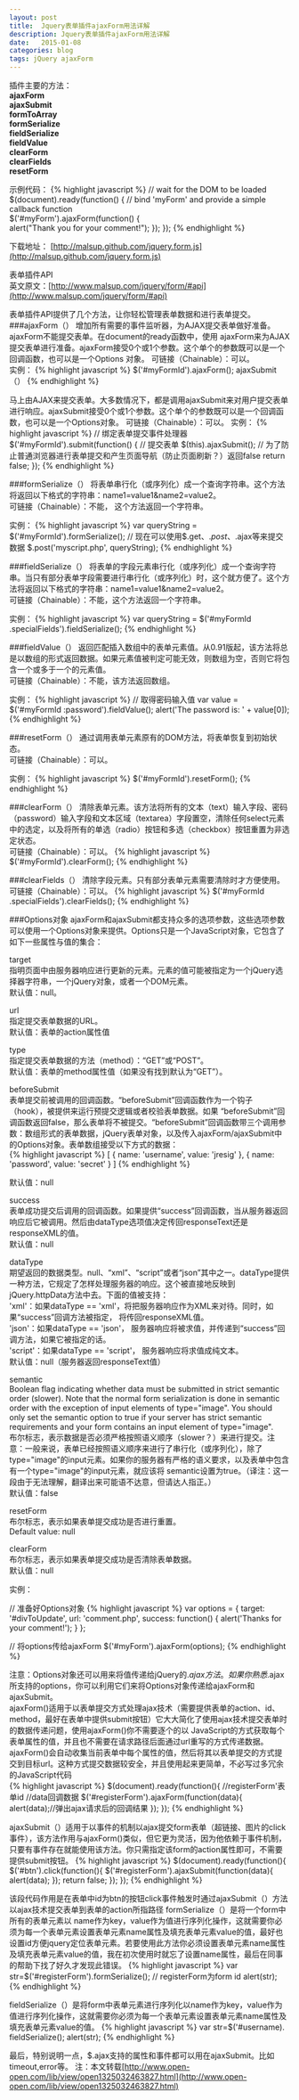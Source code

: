 ```yaml
---
layout: post
title:  Jquery表单插件ajaxForm用法详解
description: Jquery表单插件ajaxForm用法详解
date:   2015-01-08
categories: blog
tags: jQuery ajaxForm
---
```

插件主要的方法：  
**ajaxForm**  
**ajaxSubmit**  
**formToArray**  
**formSerialize**  
**fieldSerialize**  
**fieldValue**  
**clearForm**  
**clearFields**  
**resetForm**  

示例代码：
{% highlight javascript %}
// wait for the DOM to be loaded
$(document).ready(function() { 
   // bind 'myForm' and provide a simple callback function  
   $('#myForm').ajaxForm(function() {  
       alert("Thank you for your comment!"); 
    });
});
{% endhighlight %}

下载地址： [http://malsup.github.com/jquery.form.js](http://malsup.github.com/jquery.form.js)

表单插件API  
英文原文：[http://www.malsup.com/jquery/form/#api](http://www.malsup.com/jquery/form/#api)  

表单插件API提供了几个方法，让你轻松管理表单数据和进行表单提交。  
###ajaxForm（）
增加所有需要的事件监听器，为AJAX提交表单做好准备。ajaxForm不能提交表单。在document的ready函数中，使用 ajaxForm来为AJAX提交表单进行准备。ajaxForm接受0个或1个参数。这个单个的参数既可以是一个回调函数，也可以是一个Options 对象。
可链接（Chainable）：可以。  
实例：
{% highlight javascript %}
$('#myFormId').ajaxForm();
ajaxSubmit（）
{% endhighlight %}

马上由AJAX来提交表单。大多数情况下，都是调用ajaxSubmit来对用户提交表单进行响应。ajaxSubmit接受0个或1个参数。这个单个的参数既可以是一个回调函数，也可以是一个Options对象。
可链接（Chainable）：可以。
实例：
{% highlight javascript %}
// 绑定表单提交事件处理器
$('#myFormId').submit(function() {
    // 提交表单
    $(this).ajaxSubmit();
    // 为了防止普通浏览器进行表单提交和产生页面导航（防止页面刷新？）返回false
    return false;
   });
{% endhighlight %}
 
###formSerialize（）
将表单串行化（或序列化）成一个查询字符串。这个方法将返回以下格式的字符串：name1=value1&name2=value2。  
可链接（Chainable）：不能， 这个方法返回一个字符串。 

实例：
{% highlight javascript %}
var queryString = $('#myFormId').formSerialize();
// 现在可以使用$.get、$.post、$.ajax等来提交数据
$.post('myscript.php', queryString);
{% endhighlight %}

###fieldSerialize（）
将表单的字段元素串行化（或序列化）成一个查询字符串。当只有部分表单字段需要进行串行化（或序列化）时，这个就方便了。这个方法将返回以下格式的字符串：name1=value1&name2=value2。  
可链接（Chainable）：不能，这个方法返回一个字符串。

实例：
{% highlight javascript %}
var queryString = $('#myFormId .specialFields').fieldSerialize();
{% endhighlight %}

###fieldValue（）
返回匹配插入数组中的表单元素值。从0.91版起，该方法将总是以数组的形式返回数据。如果元素值被判定可能无效，则数组为空，否则它将包含一个或多于一个的元素值。  
可链接（Chainable）：不能，该方法返回数组。

实例：
{% highlight javascript %}
// 取得密码输入值
var value = $('#myFormId :password').fieldValue(); 
alert('The password is: ' + value[0]); 
{% endhighlight %}

###resetForm（）
通过调用表单元素原有的DOM方法，将表单恢复到初始状态。  
可链接（Chainable）：可以。

实例：
{% highlight javascript %}
$('#myFormId').resetForm();
{% endhighlight %}

###clearForm（）
清除表单元素。该方法将所有的文本（text）输入字段、密码（password）输入字段和文本区域（textarea）字段置空，清除任何select元素中的选定，以及将所有的单选（radio）按钮和多选（checkbox）按钮重置为非选定状态。  
可链接（Chainable）：可以。
{% highlight javascript %}
$('#myFormId').clearForm();
{% endhighlight %}

###clearFields（）
清除字段元素。只有部分表单元素需要清除时才方便使用。  
可链接（Chainable）：可以。
{% highlight javascript %}
$('#myFormId .specialFields').clearFields();
{% endhighlight %}

###Options对象
ajaxForm和ajaxSubmit都支持众多的选项参数，这些选项参数可以使用一个Options对象来提供。Options只是一个JavaScript对象，它包含了如下一些属性与值的集合：

target  
指明页面中由服务器响应进行更新的元素。元素的值可能被指定为一个jQuery选择器字符串，一个jQuery对象，或者一个DOM元素。  
默认值：null。

url  
指定提交表单数据的URL。  
默认值：表单的action属性值

type  
指定提交表单数据的方法（method）：“GET”或“POST”。  
默认值：表单的method属性值（如果没有找到默认为“GET”）。

beforeSubmit  
表单提交前被调用的回调函数。“beforeSubmit”回调函数作为一个钩子（hook），被提供来运行预提交逻辑或者校验表单数据。如果 “beforeSubmit”回调函数返回false，那么表单将不被提交。“beforeSubmit”回调函数带三个调用参数：数组形式的表单数据，jQuery表单对象，以及传入ajaxForm/ajaxSubmit中的Options对象。表单数组接受以下方式的数据：  
{% highlight javascript %}
[ { name: 'username', value: 'jresig' }, { name: 'password', value: 'secret' } ]
{% endhighlight %}

默认值：null

success  
表单成功提交后调用的回调函数。如果提供“success”回调函数，当从服务器返回响应后它被调用。然后由dataType选项值决定传回responseText还是responseXML的值。  
默认值：null

dataType  
期望返回的数据类型。null、“xml”、“script”或者“json”其中之一。dataType提供一种方法，它规定了怎样处理服务器的响应。这个被直接地反映到jQuery.httpData方法中去。下面的值被支持：  
'xml'：如果dataType == 'xml'，将把服务器响应作为XML来对待。同时，如果“success”回调方法被指定， 将传回responseXML值。    
'json'：如果dataType == 'json'， 服务器响应将被求值，并传递到“success”回调方法，如果它被指定的话。    
'script'：如果dataType == 'script'， 服务器响应将求值成纯文本。   
默认值：null（服务器返回responseText值）  

semantic  
Boolean flag indicating whether data must be submitted in strict semantic order (slower). Note that the normal form serialization is done in semantic order with the exception of input elements of type="image". You should only set the semantic option to true if your server has strict semantic requirements and your form contains an input element of type="image".  
布尔标志，表示数据是否必须严格按照语义顺序（slower？）来进行提交。注意：一般来说，表单已经按照语义顺序来进行了串行化（或序列化），除了 type="image"的input元素。如果你的服务器有严格的语义要求，以及表单中包含有一个type="image"的input元素，就应该将 semantic设置为true。（译注：这一段由于无法理解，翻译出来可能语不达意，但请达人指正。）  
默认值：false  

resetForm  
布尔标志，表示如果表单提交成功是否进行重置。  
Default value: null

clearForm  
布尔标志，表示如果表单提交成功是否清除表单数据。  
默认值：null

实例：

// 准备好Options对象
{% highlight javascript %}
var options = {
    target:     '#divToUpdate',
    url:        'comment.php',
    success: function() {
      alert('Thanks for your comment!');
    } };
 
   // 将options传给ajaxForm
$('#myForm').ajaxForm(options);
{% endhighlight %}

注意：Options对象还可以用来将值传递给jQuery的$.ajax方法。如果你熟悉$.ajax所支持的options，你可以利用它们来将Options对象传递给ajaxForm和ajaxSubmit。  
ajaxForm()适用于以表单提交方式处理ajax技术（需要提供表单的action、id、 method，最好在表单中提供submit按钮）它大大简化了使用ajax技术提交表单时的数据传递问题，使用ajaxForm()你不需要逐个的以 JavaScript的方式获取每个表单属性的值，并且也不需要在请求路径后面通过url重写的方式传递数据。ajaxForm()会自动收集当前表单中每个属性的值，然后将其以表单提交的方式提交到目标url。这种方式提交数据较安全，并且使用起来更简单，不必写过多冗余的JavaScript代码  
{% highlight javascript %}
$(document).ready(function(){
     //registerForm'表单id
     //data回调数据
    $('#registerForm').ajaxForm(function(data){
        alert(data);//弹出ajax请求后的回调结果
    });
});
{% endhighlight %}

ajaxSubmit（）适用于以事件的机制以ajax提交form表单（超链接、图片的click事件），该方法作用与ajaxForm()类似，但它更为灵活，因为他依赖于事件机制，只要有事件存在就能使用该方法。你只需指定该form的action属性即可，不需要提供submit按钮。
{% highlight javascript %}
$(document).ready(function(){
    $('#btn').click(function(){
            $('#registerForm').ajaxSubmit(function(data){
                alert(data);
            });
            return false;
    });
});
{% endhighlight %}

该段代码作用是在表单中id为btn的按钮click事件触发时通过ajaxSubmit（）方法以ajax技术提交表单到表单的action所指路径
formSerialize（）是将一个form中所有的表单元素以 name作为key，value作为值进行序列化操作，这就需要你必须为每一个表单元素设置表单元素name属性及填充表单元素value的值，最好也设置id方便jquery定位表单元素。若要使用此方法你必须设置表单元素name属性及填充表单元素value的值，我在初次使用时就忘了设置name属性，最后在同事的帮助下找了好久才发现此错误。
{% highlight javascript %}
var str=$('#registerForm').formSerialize(); // registerForm为form id
alert(str);
{% endhighlight %}

fieldSerialize（）是将form中表单元素进行序列化以name作为key，value作为值进行序列化操作，这就需要你必须为每一个表单元素设置表单元素name属性及填充表单元素value的值。
{% highlight javascript %}
var str=$('#username). fieldSerialize();
alert(str);
{% endhighlight %}

最后，特别说明一点，$.ajax支持的属性和事件都可以用在ajaxSubmit。比如timeout,error等。
注：本文转载[http://www.open-open.com/lib/view/open1325032463827.html](http://www.open-open.com/lib/view/open1325032463827.html)
